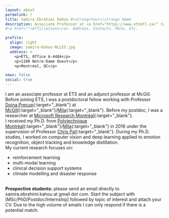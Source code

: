 ```yaml
---
layout: about
permalink: /
title: Samira Ebrahimi Kahou #<strong>Your</strong> Name
description: Associate Professor at <a href="https://www.etsmtl.ca/" target="_blank">École de technologie supérieure, Département de génie logiciel et des TI</a><br />Adjunct Professor at <a href="https://www.cs.mcgill.ca/" target="_blank">McGill, School of Computer Science</a><br /><a href="https://cifar.ca/ai/canada-cifar-ai-chairs/" target="_blank">Canada CIFAR AI Chair</a><br />Member of <a href="https://mila.quebec/" target="_blank">Mila</a> and the <a href="https://chusj-sip-ia.ca/home" target="_blank">Clinical Decision Support Systems Lab</a>
#<a href="">Affiliations</a>. Address. Contacts. Moto. Etc.

profile:
  align: right
  image: samira-Kahou-NLLES.jpg
  address: >
    <p>ÉTS, Office A-4484</p>
    <p>1100 Notre-Dame Ouest</p>
    <p>Montréal, QC</p>

news: false
social: true
---
```

I am an associate professor at ÉTS and an adjunct professor at McGill. Before joining ÉTS, I was a postdoctoral fellow working with Professor [Doina Precup](https://cs.mcgill.ca/~dprecup){:target="\_blank"} at [McGill](http://rl.cs.mcgill.ca){:target="\_blank"}/[Mila](https://mila.quebec){:target="\_blank"}.
Before my postdoc, I was a researcher at [Microsoft Research Montréal](https://www.microsoft.com/en-us/research/lab/microsoft-research-montreal/){:target="\_blank"}.
<br />
I received my Ph.D. from [Polytechnique Montréal](https://polymtl.ca){:target="\_blank"}/[Mila](https://mila.quebec){:target="\_blank"} in 2016 under the supervision of Professor [Chris Pal](https://mila.quebec/en/person/pal-christopher/){:target="\_blank"}.
During my Ph.D. studies, I worked on computer vision and deep learning applied to emotion recognition, object tracking and knowledge distillation.
<br />
My current research focuses on:
<ul>
<li>reinforcement learning</li>
<li>multi-modal learning</li>
<li>clinical decision support systems</li>
<li>climate modelling and disaster response</li>
</ul>
<br />
<strong>Prospective students:</strong> please send an email directly to samira.ebrahimi.kahou at gmail dot com. Start the subject with [MSc/PhD/Postdoc/Internship] followed by topic of interest and attach your CV. Due to the high volume of emails I can only respond if there is a potential match.
